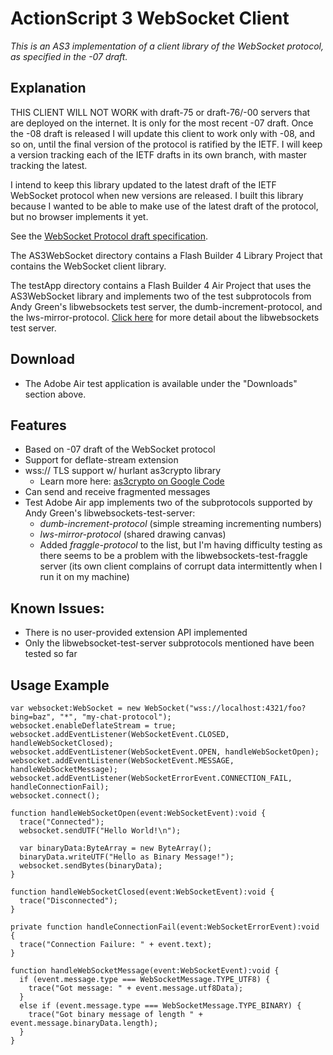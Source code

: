 ActionScript 3 WebSocket Client
===============================

*This is an AS3 implementation of a client library of the WebSocket protocol, as specified in the -07 draft.*

Explanation
-----------
THIS CLIENT WILL NOT WORK with draft-75 or draft-76/-00 servers that are deployed on the internet.  It is only for the most recent -07 draft.  Once the -08 draft is released I will update this client to work only with -08, and so on, until the final version of the protocol is ratified by the IETF.  I will keep a version tracking each of the IETF drafts in its own branch, with master tracking the latest.

I intend to keep this library updated to the latest draft of the IETF WebSocket protocol when new versions are released.  I built this library because I wanted to be able to make use of the latest draft of the protocol, but no browser implements it yet.

See the [WebSocket Protocol draft specification](http://www.ietf.org/id/draft-ietf-hybi-thewebsocketprotocol-07.txt).


The AS3WebSocket directory contains a Flash Builder 4 Library Project that contains the WebSocket client library.

The testApp directory contains a Flash Builder 4 Air Project that uses the AS3WebSocket library and implements two of the test subprotocols from Andy Green's libwebsockets test server, the dumb-increment-protocol, and the lws-mirror-protocol.  [Click here](http://git.warmcat.com/cgi-bin/cgit/libwebsockets) for more detail about the libwebsockets test server.


Download
--------
- The Adobe Air test application is available under the "Downloads" section above.


Features
--------
- Based on -07 draft of the WebSocket protocol
- Support for deflate-stream extension
- wss:// TLS support w/ hurlant as3crypto library
  - Learn more here: [as3crypto on Google Code](http://code.google.com/p/as3crypto/)
- Can send and receive fragmented messages
- Test Adobe Air app implements two of the subprotocols supported by Andy Green's libwebsockets-test-server:
  - *dumb-increment-protocol* (simple streaming incrementing numbers)
  - *lws-mirror-protocol* (shared drawing canvas)
  - Added *fraggle-protocol* to the list, but I'm having difficulty testing as there seems to be a problem with the libwebsockets-test-fraggle server (its own client complains of corrupt data intermittently when I run it on my machine)


Known Issues:
-------------
- There is no user-provided extension API implemented
- Only the libwebsocket-test-server subprotocols mentioned have been tested so far


Usage Example
-------------

    var websocket:WebSocket = new WebSocket("wss://localhost:4321/foo?bing=baz", "*", "my-chat-protocol");
    websocket.enableDeflateStream = true;
    websocket.addEventListener(WebSocketEvent.CLOSED, handleWebSocketClosed);
    websocket.addEventListener(WebSocketEvent.OPEN, handleWebSocketOpen);
    websocket.addEventListener(WebSocketEvent.MESSAGE, handleWebSocketMessage);
    websocket.addEventListener(WebSocketErrorEvent.CONNECTION_FAIL, handleConnectionFail);
    websocket.connect();

    function handleWebSocketOpen(event:WebSocketEvent):void {
      trace("Connected");
      websocket.sendUTF("Hello World!\n");
      
      var binaryData:ByteArray = new ByteArray();
      binaryData.writeUTF("Hello as Binary Message!");
      websocket.sendBytes(binaryData);
    }

    function handleWebSocketClosed(event:WebSocketEvent):void {
      trace("Disconnected");
    }

    private function handleConnectionFail(event:WebSocketErrorEvent):void {
      trace("Connection Failure: " + event.text);
    }

    function handleWebSocketMessage(event:WebSocketEvent):void {
      if (event.message.type === WebSocketMessage.TYPE_UTF8) {
        trace("Got message: " + event.message.utf8Data);
      }
      else if (event.message.type === WebSocketMessage.TYPE_BINARY) {
        trace("Got binary message of length " + event.message.binaryData.length);
      }
    }
